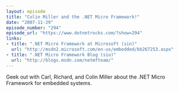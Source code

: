 ```yaml
---
layout: episode
title: "Colin Miller and the .NET Micro Framework!"
date: "2007-11-29"
episode_number: "294"
episode_url: "https://www.dotnetrocks.com/?show=294"
links:
- title: ".NET Micro Framework at Microsoft (sin)"
  url: "http://msdn2.microsoft.com/en-us/embedded/bb267253.aspx"
- title: ".NET Micro Framework Blog (sio)"
  url: "http://blogs.msdn.com/netmfteam/"
---
```


Geek out with Carl, Richard, and Colin Miller about the .NET Micro Framework for embedded systems.
